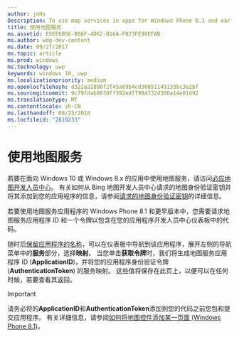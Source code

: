 ```yaml
---
author: jnHs
Description: To use map services in apps for Windows Phone 8.1 and earlier, you need a map service application ID and a token to include in your app's code. You can get this token in the Dev Center dashboard.
title: 使用地图服务
ms.assetid: E5EE6B56-B86F-4D62-B16A-F023FE98EFAB
ms.author: wdg-dev-content
ms.date: 09/27/2017
ms.topic: article
ms.prod: windows
ms.technology: uwp
keywords: windows 10, uwp
ms.localizationpriority: medium
ms.openlocfilehash: d322a22898f2f45a89b4cd30051149133bc3e2bf
ms.sourcegitcommit: 9c79fdab9039ff592edf7984732d300a14e81d92
ms.translationtype: MT
ms.contentlocale: zh-CN
ms.lasthandoff: 08/23/2018
ms.locfileid: "2810233"
---
```

# <a name="use-map-services"></a>使用地图服务

若要在面向 Windows 10 或 Windows 8.x 的应用中使用地图服务，请访问[必应地图开发人员中心](http://go.microsoft.com/fwlink/p/?LinkId=614880)。 有关如何从 Bing 地图开发人员中心请求的地图身份验证密钥并将其添加到您的应用程序的信息，请参阅[请求的地图身份验证密钥](../maps-and-location/authentication-key.md)的详细信息。 

若要使用地图服务应用程序的 Windows Phone 8.1 和更早版本中，您需要请求地图服务应用程序 ID 和一个令牌以包含在您的应用程序开发人员中心仪表板中的代码。

随时后[保留应用程序的名称](create-your-app-by-reserving-a-name.md)，可以在仪表板中导航到该应用程序，展开左侧的导航菜单中的**服务**部分，选择**映射**。 当您单击**获取令牌**时，我们将生成地图服务应用程序 ID (**ApplicationID**)，并将您的应用程序身份验证令牌 (**AuthenticationToken**) 的服务映射。 这些值将保存在此页上，以便可以在任何时候，若要查看其返回。

> [!IMPORTANT]
> 请务必将的**ApplicationID**和**AuthenticationToken**添加到您的代码之前您包和提交应用程序。 有关详细信息，请参阅[如何将地图控件添加某一页面 (Windows Phone 8.1)](http://go.microsoft.com/fwlink/p/?LinkId=614882)。

 

 




